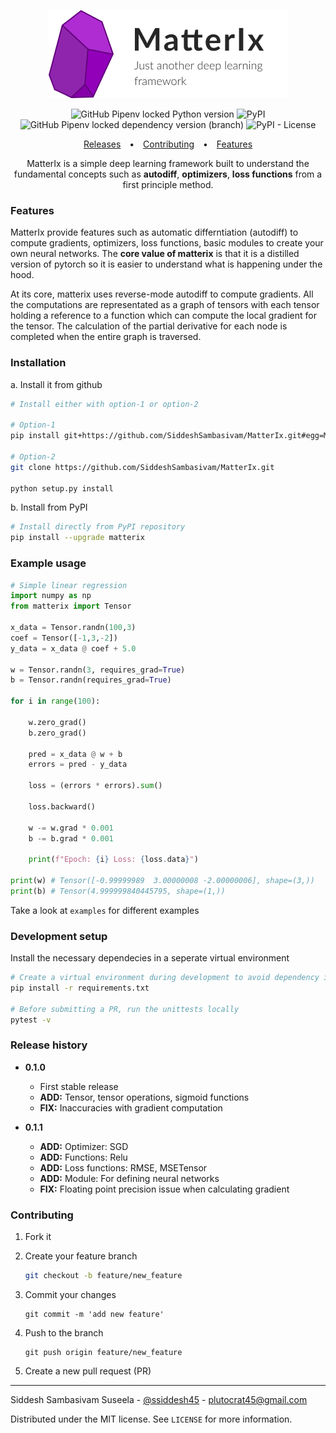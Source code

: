 <p align="center">
    <img src="https://raw.githubusercontent.com/SiddeshSambasivam/MatterIx/master/assets/Logo.png?token=AKHFPP5DPO3RQLN3NBTHJGDA4DBL6" />
</p>
<p align="center">
    <img alt="GitHub Pipenv locked Python version" src="https://img.shields.io/github/pipenv/locked/python-version/SiddeshSambasivam/MatterIx">
    <img alt="PyPI" src="https://img.shields.io/pypi/v/Matterix">
    <img alt="GitHub Pipenv locked dependency version (branch)" src="https://img.shields.io/github/pipenv/locked/dependency-version/SiddeshSambasivam/MatterIx/black/master">
    <img alt="PyPI - License" src="https://img.shields.io/pypi/l/Matterix">
</p>

<p align="center">
  <a style="padding: 0 10px;" target="#" href="#releases">Releases</a> • 
  <a style="padding: 0 10px;" href="#contributing">Contributing</a> • 
  <a style="padding: 0 10px;" href="#features">Features</a>
</p>

<p align="center">
MatterIx is a simple deep learning framework built to understand the fundamental concepts such as <b>autodiff</b>, <b>optimizers</b>, <b>loss functions</b> from a first principle method.
</p>

<h3 style="font-weight:bold">Features</h3>
MatterIx provide features such as automatic differntiation (autodiff) to compute gradients, optimizers, loss functions, basic modules to create your own neural networks. The <b>core value of matterix</b> is that it is a distilled version of pytorch so it is easier to understand what is happening under the hood.

At its core, matterix uses reverse-mode autodiff to compute gradients. All the computations are representated as a graph of tensors with each tensor holding a reference to a function which can compute the local gradient for the tensor. The calculation of the partial derivative for each node is completed when the entire graph is traversed.

<h3 style="font-weight:bold">Installation</h3>
a. Install it from github

```bash
# Install either with option-1 or option-2

# Option-1
pip install git+https://github.com/SiddeshSambasivam/MatterIx.git#egg=MatterIx

# Option-2
git clone https://github.com/SiddeshSambasivam/MatterIx.git

python setup.py install

```

b. Install from PyPI

```bash
# Install directly from PyPI repository
pip install --upgrade matterix
```

<h3 style="font-weight:bold">Example usage</h3>

```python
# Simple linear regression
import numpy as np
from matterix import Tensor

x_data = Tensor.randn(100,3)
coef = Tensor([-1,3,-2])
y_data = x_data @ coef + 5.0

w = Tensor.randn(3, requires_grad=True)
b = Tensor.randn(requires_grad=True)

for i in range(100):

    w.zero_grad()
    b.zero_grad()

    pred = x_data @ w + b
    errors = pred - y_data

    loss = (errors * errors).sum()

    loss.backward()

    w -= w.grad * 0.001
    b -= b.grad * 0.001

    print(f"Epoch: {i} Loss: {loss.data}")

print(w) # Tensor([-0.99999989  3.00000008 -2.00000006], shape=(3,))
print(b) # Tensor(4.999999840445795, shape=(1,))
```

Take a look at `examples` for different examples

<h3 style="font-weight:bold">Development setup</h3>

Install the necessary dependecies in a seperate virtual environment

```bash
# Create a virtual environment during development to avoid dependency issues
pip install -r requirements.txt

# Before submitting a PR, run the unittests locally
pytest -v
```

<h3 style="font-weight:bold" id="releases">Release history</h3>

-   **0.1.0**

    -   First stable release
    -   **ADD:** Tensor, tensor operations, sigmoid functions
    -   **FIX:** Inaccuracies with gradient computation

-   **0.1.1**
    -   **ADD:** Optimizer: SGD
    -   **ADD:** Functions: Relu
    -   **ADD:** Loss functions: RMSE, MSETensor
    -   **ADD:** Module: For defining neural networks
    -   **FIX:** Floating point precision issue when calculating gradient

<h3 style="font-weight:bold" id="contributing">Contributing</h3>

1. Fork it

2. Create your feature branch

    ```bash
    git checkout -b feature/new_feature
    ```

3. Commit your changes

    ```
    git commit -m 'add new feature'
    ```

4. Push to the branch

    ```
    git push origin feature/new_feature
    ```

5. Create a new pull request (PR)

---

Siddesh Sambasivam Suseela - [@ssiddesh45](https://twitter.com/ssiddesh45) - plutocrat45@gmail.com

Distributed under the MIT license. See `LICENSE` for more information.
